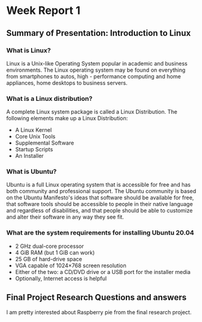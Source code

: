 # Week Report 1
## Summary of Presentation: Introduction to Linux
### What is Linux?
Linux is a Unix-like Operating System popular in academic and business environments. The Linux operating system may be found on everything from smartphones to autos, high - performance computing and home appliances, home desktops to business servers.
### What is a Linux distribution?
A complete Linux system package is called a Linux Distribution. The following elements make up a Linux Distribution: 
* A Linux Kernel
* Core Unix Tools
* Supplemental Software
* Startup Scripts
* An Installer 

### What is Ubuntu?
Ubuntu is a full Linux operating system that is accessible for free and has both community and professional support. The Ubuntu community is based on the Ubuntu Manifesto's ideas that software should be available for free, that software tools should be accessible to people in their native language and regardless of disabilities, and that people should be able to customize and alter their software in any way they see fit.

### What are the system requirements for installing Ubuntu 20.04
* 2 GHz dual-core processor
* 4 GiB RAM (but 1 GiB can work)
* 25 GB of hard-drive space
* VGA capable of 1024×768 screen resolution
* Either of the two: a CD/DVD drive or a USB port for the installer media
* Optionally, Internet access is helpful


## Final Project Research Questions and answers
I am pretty interested about Raspberry pie from the final research project.
